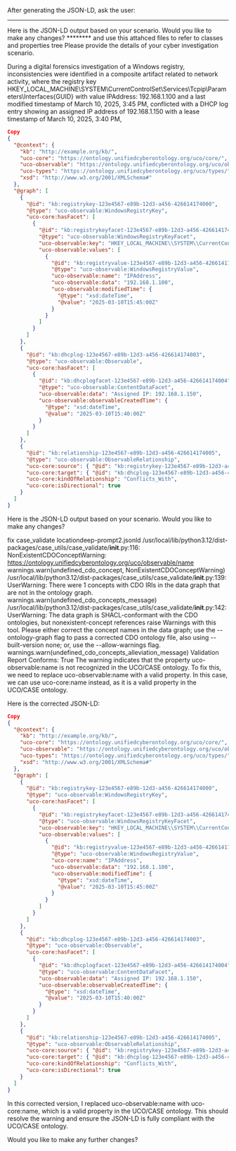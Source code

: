 After generating the JSON-LD, ask the user:
*******
Here is the JSON-LD output based on your scenario. Would you like to make any changes?
******** and use this attahced files to refer to classes and properties tree
Please provide the details of your cyber investigation scenario.

During a digital forensics investigation of a Windows registry, inconsistencies were identified in a composite artifact related to network activity, where the registry key HKEY_LOCAL_MACHINE\SYSTEM\CurrentControlSet\Services\Tcpip\Parameters\Interfaces\{GUID} with value IPAddress: 192.168.1.100 and a last modified timestamp of March 10, 2025, 3:45 PM, conflicted with a DHCP log entry showing an assigned IP address of 192.168.1.150 with a lease timestamp of March 10, 2025, 3:40 PM,
```json
Copy
{
  "@context": {
    "kb": "http://example.org/kb/",
    "uco-core": "https://ontology.unifiedcyberontology.org/uco/core/",
    "uco-observable": "https://ontology.unifiedcyberontology.org/uco/observable/",
    "uco-types": "https://ontology.unifiedcyberontology.org/uco/types/",
    "xsd": "http://www.w3.org/2001/XMLSchema#"
  },
  "@graph": [
    {
      "@id": "kb:registrykey-123e4567-e89b-12d3-a456-426614174000",
      "@type": "uco-observable:WindowsRegistryKey",
      "uco-core:hasFacet": [
        {
          "@id": "kb:registrykeyfacet-123e4567-e89b-12d3-a456-426614174001",
          "@type": "uco-observable:WindowsRegistryKeyFacet",
          "uco-observable:key": "HKEY_LOCAL_MACHINE\\SYSTEM\\CurrentControlSet\\Services\\Tcpip\\Parameters\\Interfaces\\{GUID}",
          "uco-observable:values": [
            {
              "@id": "kb:registryvalue-123e4567-e89b-12d3-a456-426614174002",
              "@type": "uco-observable:WindowsRegistryValue",
              "uco-observable:name": "IPAddress",
              "uco-observable:data": "192.168.1.100",
              "uco-observable:modifiedTime": {
                "@type": "xsd:dateTime",
                "@value": "2025-03-10T15:45:00Z"
              }
            }
          ]
        }
      ]
    },
    {
      "@id": "kb:dhcplog-123e4567-e89b-12d3-a456-426614174003",
      "@type": "uco-observable:Observable",
      "uco-core:hasFacet": [
        {
          "@id": "kb:dhcplogfacet-123e4567-e89b-12d3-a456-426614174004",
          "@type": "uco-observable:ContentDataFacet",
          "uco-observable:data": "Assigned IP: 192.168.1.150",
          "uco-observable:observableCreatedTime": {
            "@type": "xsd:dateTime",
            "@value": "2025-03-10T15:40:00Z"
          }
        }
      ]
    },
    {
      "@id": "kb:relationship-123e4567-e89b-12d3-a456-426614174005",
      "@type": "uco-observable:ObservableRelationship",
      "uco-core:source": { "@id": "kb:registrykey-123e4567-e89b-12d3-a456-426614174000" },
      "uco-core:target": { "@id": "kb:dhcplog-123e4567-e89b-12d3-a456-426614174003" },
      "uco-core:kindOfRelationship": "Conflicts_With",
      "uco-core:isDirectional": true
    }
  ]
}
```
Here is the JSON-LD output based on your scenario. Would you like to make any changes?

fix case_validate locationdeep-prompt2.jsonld
/usr/local/lib/python3.12/dist-packages/case_utils/case_validate/__init__.py:116: NonExistentCDOConceptWarning: https://ontology.unifiedcyberontology.org/uco/observable/name
  warnings.warn(undefined_cdo_concept, NonExistentCDOConceptWarning)
/usr/local/lib/python3.12/dist-packages/case_utils/case_validate/__init__.py:139: UserWarning: There were 1 concepts with CDO IRIs in the data graph that are not in the ontology graph.
  warnings.warn(undefined_cdo_concepts_message)
/usr/local/lib/python3.12/dist-packages/case_utils/case_validate/__init__.py:142: UserWarning: The data graph is SHACL-conformant with the CDO ontologies, but nonexistent-concept references raise Warnings with this tool.  Please either correct the concept names in the data graph; use the --ontology-graph flag to pass a corrected CDO ontology file, also using --built-version none; or, use the --allow-warnings flag.
  warnings.warn(undefined_cdo_concepts_alleviation_message)
Validation Report
Conforms: True
The warning indicates that the property uco-observable:name is not recognized in the UCO/CASE ontology. To fix this, we need to replace uco-observable:name with a valid property. In this case, we can use uco-core:name instead, as it is a valid property in the UCO/CASE ontology.

Here is the corrected JSON-LD:

```json
Copy
{
  "@context": {
    "kb": "http://example.org/kb/",
    "uco-core": "https://ontology.unifiedcyberontology.org/uco/core/",
    "uco-observable": "https://ontology.unifiedcyberontology.org/uco/observable/",
    "uco-types": "https://ontology.unifiedcyberontology.org/uco/types/",
    "xsd": "http://www.w3.org/2001/XMLSchema#"
  },
  "@graph": [
    {
      "@id": "kb:registrykey-123e4567-e89b-12d3-a456-426614174000",
      "@type": "uco-observable:WindowsRegistryKey",
      "uco-core:hasFacet": [
        {
          "@id": "kb:registrykeyfacet-123e4567-e89b-12d3-a456-426614174001",
          "@type": "uco-observable:WindowsRegistryKeyFacet",
          "uco-observable:key": "HKEY_LOCAL_MACHINE\\SYSTEM\\CurrentControlSet\\Services\\Tcpip\\Parameters\\Interfaces\\{GUID}",
          "uco-observable:values": [
            {
              "@id": "kb:registryvalue-123e4567-e89b-12d3-a456-426614174002",
              "@type": "uco-observable:WindowsRegistryValue",
              "uco-core:name": "IPAddress",
              "uco-observable:data": "192.168.1.100",
              "uco-observable:modifiedTime": {
                "@type": "xsd:dateTime",
                "@value": "2025-03-10T15:45:00Z"
              }
            }
          ]
        }
      ]
    },
    {
      "@id": "kb:dhcplog-123e4567-e89b-12d3-a456-426614174003",
      "@type": "uco-observable:Observable",
      "uco-core:hasFacet": [
        {
          "@id": "kb:dhcplogfacet-123e4567-e89b-12d3-a456-426614174004",
          "@type": "uco-observable:ContentDataFacet",
          "uco-observable:data": "Assigned IP: 192.168.1.150",
          "uco-observable:observableCreatedTime": {
            "@type": "xsd:dateTime",
            "@value": "2025-03-10T15:40:00Z"
          }
        }
      ]
    },
    {
      "@id": "kb:relationship-123e4567-e89b-12d3-a456-426614174005",
      "@type": "uco-observable:ObservableRelationship",
      "uco-core:source": { "@id": "kb:registrykey-123e4567-e89b-12d3-a456-426614174000" },
      "uco-core:target": { "@id": "kb:dhcplog-123e4567-e89b-12d3-a456-426614174003" },
      "uco-core:kindOfRelationship": "Conflicts_With",
      "uco-core:isDirectional": true
    }
  ]
}
```
In this corrected version, I replaced uco-observable:name with uco-core:name, which is a valid property in the UCO/CASE ontology. This should resolve the warning and ensure the JSON-LD is fully compliant with the UCO/CASE ontology.

Would you like to make any further changes?
